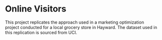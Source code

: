 # Online Visitors 

This project replicates the approach used in a marketing optimization project conducted for a local grocery store in Hayward. The dataset used in this replication is sourced from UCI.
